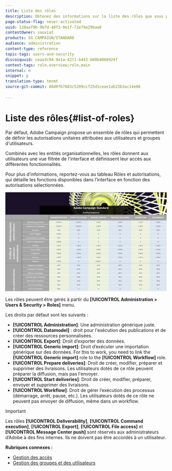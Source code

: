 ```yaml
---
title: Liste des rôles
description: Obtenez des informations sur la liste des rôles que vous pouvez affecter à vos utilisateurs.
page-status-flag: never-activated
uuid: 128aaf9b-9b7d-49f3-9e1f-72e79a29baa0
contentOwner: sauviat
products: SG_CAMPAIGN/STANDARD
audience: administration
content-type: reference
topic-tags: users-and-security
discoiquuid: ceaa3c94-9e1a-4271-b443-b00b4068929f
context-tags: role,overview;role,main
internal: n
snippet: y
translation-type: tm+mt
source-git-commit: 88d0f67683c5209ccf25d1ceae1ab23b3ac14e06

---
```



# Liste des rôles{#list-of-roles}

Par défaut, Adobe Campaign propose un ensemble de rôles qui permettent de définir les autorisations unitaires attribuées aux utilisateurs et groupes d&#39;utilisateurs.

Combinés avec les entités organisationnelles, les rôles donnent aux utilisateurs une vue filtrée de l&#39;interface et définissent leur accès aux différentes fonctionnalités.

Pour plus d’informations, reportez-vous au tableau [](/help/administration/using/assets/acs_rights.pdf)Rôles et autorisations, qui détaille les fonctions disponibles dans l’interface en fonction des autorisations sélectionnées.

![](assets/user_management_3.png)

Les rôles peuvent être gérés à partir du **[!UICONTROL Administration > Users & Security > Roles]** menu.

Les droits par défaut sont les suivants :

* **[!UICONTROL Administration]**: Une administration générique juste.
* **[!UICONTROL Datamodel]** : droit pour l&#39;exécution des publications et de créer des ressources personnalisées.
* **[!UICONTROL Export]**: Droit d’exporter des données.
* **[!UICONTROL Generic import]**: Droit d’exécuter une importation générique sur des données. For this to work, you need to link the **[!UICONTROL Generic import]** role to the **[!UICONTROL Workflow]** role.
* **[!UICONTROL Prepare deliveries]**: Droit de créer, modifier, préparer et supprimer des livraisons. Les utilisateurs dotés de ce rôle peuvent préparer la diffusion, mais pas l&#39;envoyer.
* **[!UICONTROL Start deliveries]**: Droit de créer, modifier, préparer, envoyer et supprimer des livraisons.
* **[!UICONTROL Workflow]**: Droit de gérer l’exécution des processus (démarrage, arrêt, pause, etc.). Les utilisateurs dotés de ce rôle ne peuvent pas envoyer de diffusion, même dans un workflow.

>[!IMPORTANT]
>
>Les rôles **[!UICONTROL Deliverability]**, **[!UICONTROL Command execution]**, **[!UICONTROL Export]**, **[!UICONTROL File access]** et **[!UICONTROL Message Center push]** sont réservés aux administrateurs d’Adobe à des fins internes. Ils ne doivent pas être accordés à un utilisateur.

**Rubriques connexes :**

* [Gestion des accès](../../administration/using/about-access-management.md)
* [Gestion des groupes et des utilisateurs](../../administration/using/managing-groups-and-users.md)
